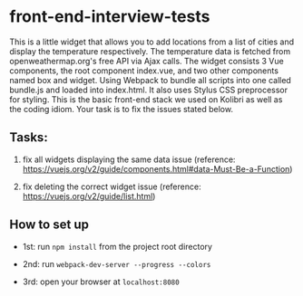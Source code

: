 # front-end-interview-tests

This is a little widget that allows you to add locations from a list of cities and display the temperature respectively. The temperature data is fetched from openweathermap.org's free API via Ajax calls. The widget consists 3 Vue components, the root component index.vue, and two other components named box and widget. Using Webpack to bundle all scripts into one called bundle.js and loaded into index.html. It also uses Stylus CSS preprocessor for styling. This is the basic front-end stack we used on Kolibri as well as the coding idiom. Your task is to fix the issues stated below.

Tasks:
------

1. fix all widgets displaying the same data issue (reference: https://vuejs.org/v2/guide/components.html#data-Must-Be-a-Function)

2. fix deleting the correct widget issue (reference: https://vuejs.org/v2/guide/list.html)


How to set up
-------------

* 1st: run `npm install` from the project root directory

* 2nd: run `webpack-dev-server --progress --colors`

* 3rd: open your browser at `localhost:8080`

